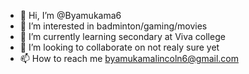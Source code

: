 - 👋 Hi, I’m @Byamukama6
- 👀 I’m interested in badminton/gaming/movies
- 🌱 I’m currently learning secondary at Viva college
- 💞️ I’m looking to collaborate on not realy sure yet
- 📫 How to reach me byamukamalincoln6@gmail.com

<!---
Byamukama6/Byamukama6 is a ✨ special ✨ repository because its `README.md` (this file) appears on your GitHub profile.
You can click the Preview link to take a look at your changes.
--->
